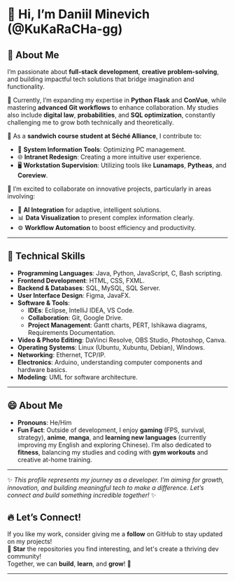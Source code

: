 # 👋 Hi, I’m **Daniil Minevich (@KuKaRaCHa-gg)**

## 👀 About Me
I’m passionate about **full-stack development**, **creative problem-solving**, and building impactful tech solutions that bridge imagination and functionality.

🌱 Currently, I’m expanding my expertise in **Python Flask** and **ConVue**, while mastering **advanced Git workflows** to enhance collaboration. My studies also include **digital law**, **probabilities**, and **SQL optimization**, constantly challenging me to grow both technically and theoretically.

💼 As a **sandwich course student at Séché Alliance**, I contribute to:
- 🔧 **System Information Tools**: Optimizing PC management.
- 🌐 **Intranet Redesign**: Creating a more intuitive user experience.
- 🖥️ **Workstation Supervision**: Utilizing tools like **Lunamaps**, **Pytheas**, and **Coreview**.

💖 I’m excited to collaborate on innovative projects, particularly in areas involving:
- 🤖 **AI Integration** for adaptive, intelligent solutions.
- 📊 **Data Visualization** to present complex information clearly.
- ⚙️ **Workflow Automation** to boost efficiency and productivity.

---

## 🔨 Technical Skills
- **Programming Languages**: Java, Python, JavaScript, C, Bash scripting.
- **Frontend Development**: HTML, CSS, FXML.
- **Backend & Databases**: SQL, MySQL, SQL Server.
- **User Interface Design**: Figma, JavaFX.
- **Software & Tools**:
  - **IDEs**: Eclipse, IntelliJ IDEA, VS Code.
  - **Collaboration**: Git, Google Drive.
  - **Project Management**: Gantt charts, PERT, Ishikawa diagrams, Requirements Documentation.
- **Video & Photo Editing**: DaVinci Resolve, OBS Studio, Photoshop, Canva.
- **Operating Systems**: Linux (Ubuntu, Xubuntu, Debian), Windows.
- **Networking**: Ethernet, TCP/IP.
- **Electronics**: Arduino, understanding computer components and hardware basics.
- **Modeling**: UML for software architecture.

---

## 😄 About Me
- **Pronouns**: He/Him  
- **Fun Fact**: Outside of development, I enjoy **gaming** (FPS, survival, strategy), **anime**, **manga**, and **learning new languages** (currently improving my English and exploring Chinese). I’m also dedicated to **fitness**, balancing my studies and coding with **gym workouts** and creative at-home training.

---

✨ *This profile represents my journey as a developer. I’m aiming for growth, innovation, and building meaningful tech to make a difference. Let’s connect and build something incredible together!* ✨

## 🔥 Let’s Connect!
If you like my work, consider giving me a **follow** on GitHub to stay updated on my projects!  
🌟 **Star** the repositories you find interesting, and let's create a thriving dev community!  
Together, we can **build**, **learn**, and **grow**! 🚀

---

<!--- KuKaRaCHa-gg/KuKaRaCHa-gg is a ✨ special ✨ repository because its `README.md` (this file) appears on your GitHub profile. You can click the Preview link to take a look at your changes. --->
